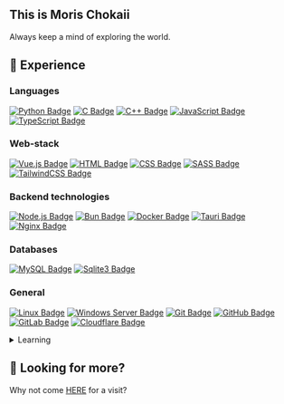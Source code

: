 <!-- <img align="right" src=".github/assets/banner.jpg" width="40%" height="40%" /> -->


## This is Moris Chokaii
Always keep a mind of exploring the world.
## 💼 Experience

### Languages
[![Python Badge](https://img.shields.io/badge/python-3670A0?style=flat&logo=python&logoColor=ffdd54)](https://www.python.org/)
[![C Badge](https://img.shields.io/badge/c-00ADD8?style=flat&logo=c&logoColor=white)](https://en.wikipedia.org/wiki/C_(programming_language))
[![C++ Badge](https://img.shields.io/badge/-c++-black?logo=cplusplus&style=social)](https://cplusplus.com/)
[![JavaScript Badge](https://img.shields.io/badge/javascript-FFFFF?style=flat&logo=javascript)](https://wikipedia.org/wiki/JavaScript)
[![TypeScript Badge](https://img.shields.io/badge/typescript-007ACC?style=flat&logo=typescript&logoColor=white)](https://www.typescriptlang.org/)

### Web-stack
[![Vue.js Badge](https://img.shields.io/badge/vue.js-35495E?style=flat&logo=vue.js&logoColor=4FC08D)](https://vuejs.org/)
[![HTML Badge](https://img.shields.io/badge/html5-%23E34F26.svg?style=flat&logo=html5&logoColor=white)](https://wikipedia.org/wiki/HTML)
[![CSS Badge](https://img.shields.io/badge/css3-%231572B6.svg?style=flat&logo=css3&logoColor=white)](https://wikipedia.org/wiki/CSS)
[![SASS Badge](https://img.shields.io/badge/sass-hotpink.svg?style=flat&logo=SASS&logoColor=white)](https://sass-lang.com/)
[![TailwindCSS Badge](https://img.shields.io/badge/tailwind_css-38B2AC?style=flat&logo=tailwind-css&logoColor=white)](https://tailwindcss.com/)

### Backend technologies
[![Node.js Badge](https://img.shields.io/badge/node.js-6DA55F?style=flat&logo=node.js&logoColor=white)](https://nodejs.org/)
[![Bun Badge](https://img.shields.io/badge/bun-%23000000.svg?style=flat&logo=bun&logoColor=white)](https://bun.sh/)
[![Docker Badge](https://img.shields.io/badge/docker-%230db7ed.svg?style=flat&logo=docker&logoColor=white)](https://www.docker.com/)
[![Tauri Badge](https://img.shields.io/badge/tauri-%2324C8DB.svg?style=flat&logo=tauri&logoColor=%23FFFFFF)](https://tauri.app/)
[![Nginx Badge](https://img.shields.io/badge/nginx-%23009639.svg?style=flat&logo=nginx&logoColor=white)](https://www.nginx.com/)


### Databases
[![MySQL Badge](https://img.shields.io/badge/mysql-%2300f.svg?style=flat&logo=mysql&logoColor=white)](https://www.mysql.com/)
[![Sqlite3 Badge](https://img.shields.io/badge/sqlite3-%23DD0031.svg?style=flat&logo=sqlite&logoColor=white)](https://www.sqlite.org/)

### General
[![Linux Badge](https://img.shields.io/badge/linux-FCC624?style=flat&logo=linux&logoColor=black)](https://wikipedia.org/wiki/Linux)
[![Windows Server Badge](https://img.shields.io/badge/windows%20server-0078D6?style=flat&logo=windows&logoColor=white)](https://www.microsoft.com/en-us/windows-server)
[![Git Badge](https://img.shields.io/badge/git-%23F05033.svg?style=flat&logo=git&logoColor=white)](https://git-scm.com/)
[![GitHub Badge](https://img.shields.io/badge/github-%23121011.svg?style=flat&logo=github&logoColor=white)](https://github.com/)
[![GitLab Badge](https://img.shields.io/badge/gitlab-%23181717.svg?style=flat&logo=gitlab&logoColor=white)](https://about.gitlab.com/)
[![Cloudflare Badge](https://img.shields.io/badge/cloudflare-F38020?style=flat&logo=cloudflare&logoColor=white)](https://www.cloudflare.com/)

<details>
  <summary>Learning</summary>

  [![GitHub Actions Badge](https://img.shields.io/badge/github%20actions-%232671E5.svg?style=flat&logo=githubactions&logoColor=white)](https://github.com/features/actions)
  [![Apache Badge](https://img.shields.io/badge/apache-%23D42029.svg?style=flat&logo=apache&logoColor=white)](https://httpd.apache.org/)
  [![AWS Badge](https://img.shields.io/badge/aws-%23FF9900.svg?style=flat&logo=amazon-aws&logoColor=white)](https://aws.amazon.com/)
  [![RabbitMQ Badge](https://img.shields.io/badge/rabbitmq-FF6600?style=flat&logo=rabbitmq&logoColor=white)](https://www.rabbitmq.com/)
  [![Swift Badge](https://img.shields.io/badge/swift-F54A2A?style=flat&logo=swift&logoColor=white)](https://developer.apple.com/swift/)
</details>

## 🌟 Looking for more?
Why not come [HERE](https://github.com/rxri.gpg) for a visit?
